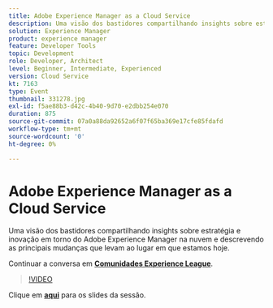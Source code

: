 ```yaml
---
title: Adobe Experience Manager as a Cloud Service
description: Uma visão dos bastidores compartilhando insights sobre estratégia e inovação em torno do Adobe Experience Manager na nuvem e descrevendo as principais mudanças que levam ao lugar em que estamos hoje. Esta sessão foi entregue como parte do evento Conteúdo do Adobe Developers Live.
solution: Experience Manager
product: experience manager
feature: Developer Tools
topic: Development
role: Developer, Architect
level: Beginner, Intermediate, Experienced
version: Cloud Service
kt: 7163
type: Event
thumbnail: 331278.jpg
exl-id: f5ae88b3-d42c-4b40-9d70-e2dbb254e070
duration: 875
source-git-commit: 07a0a88da92652a6f07f65ba369e17cfe85fdafd
workflow-type: tm+mt
source-wordcount: '0'
ht-degree: 0%

---
```


# Adobe Experience Manager as a Cloud Service

Uma visão dos bastidores compartilhando insights sobre estratégia e inovação em torno do Adobe Experience Manager na nuvem e descrevendo as principais mudanças que levam ao lugar em que estamos hoje.

Continuar a conversa em **[Comunidades Experience League](https://adobe.ly/36Yd3v6)**.

>[!VIDEO](https://video.tv.adobe.com/v/331278/?quality=12&learn=on&hidetitle=true)

Clique em **[aqui](/help/adobe-developers-live/assets/experience-manager-as-cloud-service.pdf)** para os slides da sessão.
